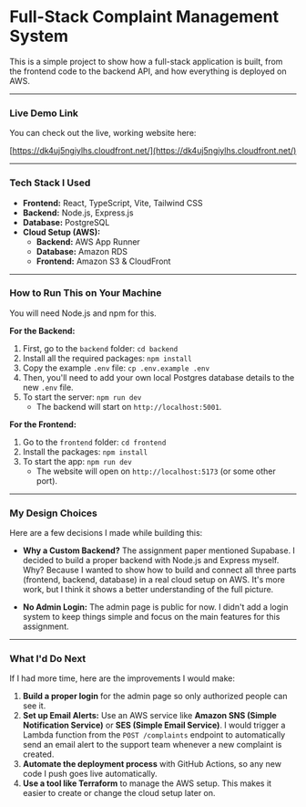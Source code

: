 # Full-Stack Complaint Management System

This is a simple project to show how a full-stack application is built, from the frontend code to the backend API, and how everything is deployed on AWS.

---

### **Live Demo Link**

You can check out the live, working website here:

[https://dk4uj5ngiylhs.cloudfront.net/](https://dk4uj5ngiylhs.cloudfront.net/)

---

### **Tech Stack I Used**

*   **Frontend:** React, TypeScript, Vite, Tailwind CSS
*   **Backend:** Node.js, Express.js
*   **Database:** PostgreSQL
*   **Cloud Setup (AWS):**
    *   **Backend:** AWS App Runner
    *   **Database:** Amazon RDS
    *   **Frontend:** Amazon S3 & CloudFront

---

### **How to Run This on Your Machine**

You will need Node.js and npm for this.

**For the Backend:**

1.  First, go to the `backend` folder: `cd backend`
2.  Install all the required packages: `npm install`
3.  Copy the example `.env` file: `cp .env.example .env`
4.  Then, you'll need to add your own local Postgres database details to the new `.env` file.
5.  To start the server: `npm run dev`
    *   The backend will start on `http://localhost:5001`.

**For the Frontend:**

1.  Go to the `frontend` folder: `cd frontend`
2.  Install the packages: `npm install`
3.  To start the app: `npm run dev`
    *   The website will open on `http://localhost:5173` (or some other port).

---

### **My Design Choices**

Here are a few decisions I made while building this:

*   **Why a Custom Backend?** The assignment paper mentioned Supabase. I decided to build a proper backend with Node.js and Express myself. Why? Because I wanted to show how to build and connect all three parts (frontend, backend, database) in a real cloud setup on AWS. It's more work, but I think it shows a better understanding of the full picture.

*   **No Admin Login:** The admin page is public for now. I didn't add a login system to keep things simple and focus on the main features for this assignment.

---

### **What I'd Do Next**

If I had more time, here are the improvements I would make:

1.  **Build a proper login** for the admin page so only authorized people can see it.
2.  **Set up Email Alerts:** Use an AWS service like **Amazon SNS (Simple Notification Service)** or **SES (Simple Email Service)**. I would trigger a Lambda function from the `POST /complaints` endpoint to automatically send an email alert to the support team whenever a new complaint is created.
3.  **Automate the deployment process** with GitHub Actions, so any new code I push goes live automatically.
4.  **Use a tool like Terraform** to manage the AWS setup. This makes it easier to create or change the cloud setup later on.